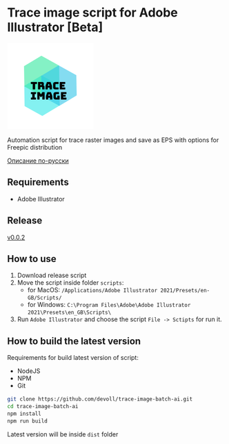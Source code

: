 # Trace image script for Adobe Illustrator [Beta]

![Image of Yaktocat](./assets/logo.png)

Automation script for trace raster images and save as EPS with options for Freepic distribution

[Описание по-русски](README_RU.md)

## Requirements
* Adobe Illustrator

## Release
[v0.0.2](https://github.com/devoll/trace-image-batch-ai/releases/tag/v0.0.2)

## How to use
1. Download release script
2. Move the script inside folder `scripts`:
    * for MacOS: `/Applications/Adobe Illustrator 2021/Presets/en-GB/Scripts/`
    * for Windows: `C:\Program Files\Adobe\Adobe Illustrator 2021\Presets\en_GB\Scripts\`
3. Run `Adobe Illustrator` and choose the script `File -> Sctipts` for run it.

## How to build the latest version

Requirements for build latest version of script:

* NodeJS
* NPM
* Git

```bash
git clone https://github.com/devoll/trace-image-batch-ai.git
cd trace-image-batch-ai
npm install
npm run build
```

Latest version will be inside `dist` folder
